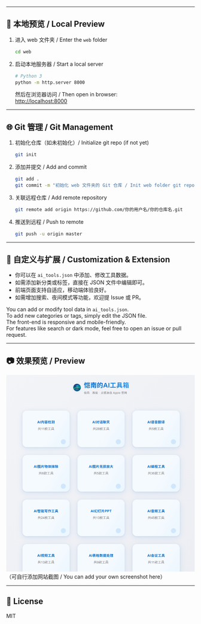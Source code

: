 
---

## 🚀 本地预览 / Local Preview

1. 进入 web 文件夹 / Enter the `web` folder  
   ```bash
   cd web
   ```

2. 启动本地服务器 / Start a local server  
   ```bash
   # Python 3
   python -m http.server 8000
   ```
   然后在浏览器访问 / Then open in browser:  
   [http://localhost:8000](http://localhost:8000)

---

## 🌐 Git 管理 / Git Management

1. 初始化仓库（如未初始化）/ Initialize git repo (if not yet)
   ```bash
   git init
   ```

2. 添加并提交 / Add and commit
   ```bash
   git add .
   git commit -m "初始化 web 文件夹的 Git 仓库 / Init web folder git repo"
   ```

3. 关联远程仓库 / Add remote repository
   ```bash
   git remote add origin https://github.com/你的用户名/你的仓库名.git
   ```

4. 推送到远程 / Push to remote
   ```bash
   git push -u origin master
   ```

---

## 📝 自定义与扩展 / Customization & Extension

- 你可以在 `ai_tools.json` 中添加、修改工具数据。
- 如需添加新分类或标签，直接在 JSON 文件中编辑即可。
- 前端页面支持自适应，移动端体验良好。
- 如需增加搜索、夜间模式等功能，欢迎提 Issue 或 PR。

You can add or modify tool data in `ai_tools.json`.  
To add new categories or tags, simply edit the JSON file.  
The front-end is responsive and mobile-friendly.  
For features like search or dark mode, feel free to open an issue or pull request.

---

## 📷 效果预览 / Preview

![screenshot](screenshot.png)  
（可自行添加网站截图 / You can add your own screenshot here）

---

## 📄 License

MIT
